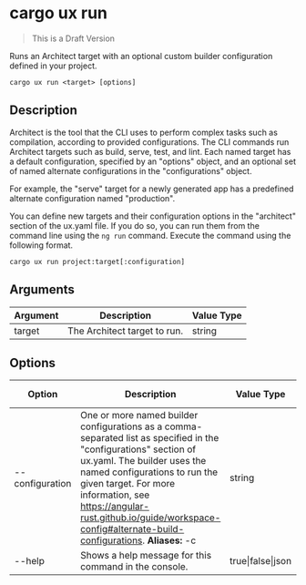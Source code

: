 # cargo ux run

> This is a Draft Version

Runs an Architect target with an optional custom builder configuration defined in your project.

```    
cargo ux run <target> [options]
```

## Description

Architect is the tool that the CLI uses to perform complex tasks such as compilation, according to provided configurations. The CLI commands run Architect targets such as build, serve, test, and lint. Each named target has a default configuration, specified by an "options" object, and an optional set of named alternate configurations in the "configurations" object.

For example, the "serve" target for a newly generated app has a predefined alternate configuration named "production".

You can define new targets and their configuration options in the "architect" section of the ux.yaml file. If you do so, you can run them from the command line using the `ng run` command. Execute the command using the following format.

```   
cargo ux run project:target[:configuration]
```

## Arguments

Argument  | Description | Value Type
----------|-------------|------------
target    | The Architect target to run. | string

## Options

Option          | Description | Value Type | Default Value
----------------|-------------|------------|----------------
--configuration | One or more named builder configurations as a comma-separated list as specified in the "configurations" section of ux.yaml. The builder uses the named configurations to run the given target. For more information, see https://angular-rust.github.io/guide/workspace-config#alternate-build-configurations. **Aliases:** -c | string 	
--help          | Shows a help message for this command in the console. | true\|false\|json | false
